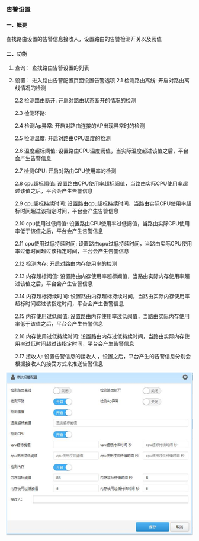 
### 告警设置
#### 一、概要
查找路由设置的告警信息接收人，设置路由的告警检测开关以及阙值

#### 二、功能
1. 查询：   查找路由告警设置的列表

2. 设置：   进入路由告警配置页面设置告警选项
    2.1 检测路由离线:   开启对路由离线情况的检测

    2.2 检测路由断开:   开启对路由状态断开的情况的检测

    2.3 检测环路:   

    2.4 检测Ap异常: 开启对路由连接的AP出现异常时的检测

    2.5 检测温度:   开启对路由CPU温度的检测

    2.6 温度超标阈值:   设置路由CPU温度阙值，当实际温度超过该值之后，平台会产生告警信息

    2.7 检测CPU:    开启对路由CPU使用率的检测

    2.8 cpu超标阈值:    设置路由CPU使用率超标阙值，当路由实际CPU使用率超过该值之后，平台会产生告警信息

    2.9 cpu超标持续时间:    设置路由cpu超标持续时间，当路由实际CPU使用率超标时间超过该指定时间，平台会产生告警信息

    2.10 cpu使用过低阈值:   设置路由CPU使用率过低阙值，当路由实际CPU使用率低于该值之后，平台会产生告警信息

    2.11 cpu使用过低持续时间:   设置路由cpu过低持续时间，当路由实际CPU使用率过低时间超过该指定时间，平台会产生告警信息

    2.12 检测内存:  开启对路由内存使用率的检测

    2.13 内存超标阈值:  设置路由内存使用率超标阙值，当路由实际内存使用率超过该值之后，平台会产生告警信息

    2.14 内存超标持续时间:  设置路由内存超标持续时间，当路由实际内存使用率超标时间超过该指定时间，平台会产生告警信息

    2.15 内存使用过低阈值:  设置路由内存使用率过低阙值，当路由实际内存使用率低于该值之后，平台会产生告警信息

    2.16 内存使用过低持续时间:  设置路由内存过低持续时间，当路由实际内存使用率过低时间超过该指定时间，平台会产生告警信息

    2.17 接收人:    设置告警信息的接收人 ，设置之后，平台产生的告警信息分别会根据接收人的接受方式来推送告警信息

![ALT  TEXT](/images/alert_config.jpg)



